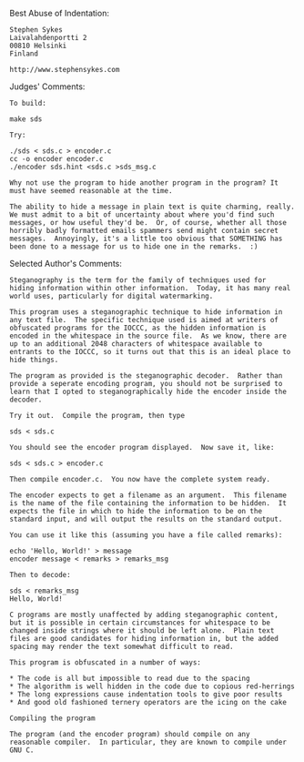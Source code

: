 Best Abuse of Indentation:

    Stephen Sykes
    Laivalahdenportti 2
    00810 Helsinki
    Finland

    http://www.stephensykes.com


Judges' Comments:

    To build:

	make sds

    Try:

	./sds < sds.c > encoder.c
	cc -o encoder encoder.c
	./encoder sds.hint <sds.c >sds_msg.c

    Why not use the program to hide another program in the program? It
    must have seemed reasonable at the time.

    The ability to hide a message in plain text is quite charming, really.
    We must admit to a bit of uncertainty about where you'd find such
    messages, or how useful they'd be.  Or, of course, whether all those
    horribly badly formatted emails spammers send might contain secret
    messages.  Annoyingly, it's a little too obvious that SOMETHING has
    been done to a message for us to hide one in the remarks.  :)


Selected Author's Comments:

    Steganography is the term for the family of techniques used for
    hiding information within other information.  Today, it has many real
    world uses, particularly for digital watermarking.

    This program uses a steganographic technique to hide information in
    any text file.  The specific technique used is aimed at writers of
    obfuscated programs for the IOCCC, as the hidden information is
    encoded in the whitespace in the source file.  As we know, there are
    up to an additional 2048 characters of whitespace available to
    entrants to the IOCCC, so it turns out that this is an ideal place to
    hide things.

    The program as provided is the steganographic decoder.  Rather than
    provide a seperate encoding program, you should not be surprised to
    learn that I opted to steganographically hide the encoder inside the
    decoder.

    Try it out.  Compile the program, then type

    sds < sds.c

    You should see the encoder program displayed.  Now save it, like:

    sds < sds.c > encoder.c

    Then compile encoder.c.  You now have the complete system ready.

    The encoder expects to get a filename as an argument.  This filename
    is the name of the file containing the information to be hidden.  It
    expects the file in which to hide the information to be on the
    standard input, and will output the results on the standard output.

    You can use it like this (assuming you have a file called remarks):

    echo 'Hello, World!' > message
    encoder message < remarks > remarks_msg

    Then to decode:

    sds < remarks_msg
    Hello, World!

    C programs are mostly unaffected by adding steganographic content,
    but it is possible in certain circumstances for whitespace to be
    changed inside strings where it should be left alone.  Plain text
    files are good candidates for hiding information in, but the added
    spacing may render the text somewhat difficult to read.

    This program is obfuscated in a number of ways:

    * The code is all but impossible to read due to the spacing
    * The algorithm is well hidden in the code due to copious red-herrings
    * The long expressions cause indentation tools to give poor results
    * And good old fashioned ternery operators are the icing on the cake

    Compiling the program

    The program (and the encoder program) should compile on any
    reasonable compiler.  In particular, they are known to compile under
    GNU C.
